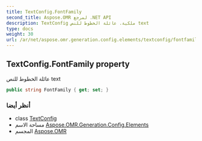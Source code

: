 ```yaml
---
title: TextConfig.FontFamily
second_title: Aspose.OMR لمرجع .NET API
description: TextConfig ملكية. عائلة الخطوط للنص text
type: docs
weight: 30
url: /ar/net/aspose.omr.generation.config.elements/textconfig/fontfamily/
---
```

## TextConfig.FontFamily property

عائلة الخطوط للنص text

```csharp
public string FontFamily { get; set; }
```

### أنظر أيضا

* class [TextConfig](../)
* مساحة الاسم [Aspose.OMR.Generation.Config.Elements](../../textconfig/)
* المجسم [Aspose.OMR](../../../)


